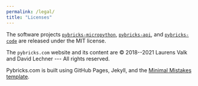 ```yaml
---
permalink: /legal/
title: "Licenses"
---
```


The software projects
[`pybricks-micropython`](https://github.com/pybricks/pybricks-micropython),
[`pybricks-api`](https://github.com/pybricks/pybricks-code), and
[`pybricks-code`](https://github.com/pybricks/pybricks-code) are released
under the MIT license.

The `pybricks.com` website and its content are © 2018--2021 Laurens Valk and
David Lechner --- All rights reserved.

Pybricks.com is built using GitHub
Pages, Jekyll, and the [Minimal Mistakes
template](https://mmistakes.github.io/minimal-mistakes/docs/license/).

